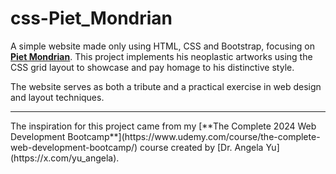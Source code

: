 # css-Piet_Mondrian

A simple website made only using HTML, CSS and Bootstrap, focusing on [**Piet Mondrian**](https://en.wikipedia.org/wiki/Piet_Mondrian). 
This project implements his neoplastic artworks using the CSS grid layout to showcase and pay homage to his distinctive style. 

The website serves as both a tribute and a practical exercise in web design and layout techniques.

<hr>
The inspiration for this project came from my [**The Complete 2024 Web Development Bootcamp**](https://www.udemy.com/course/the-complete-web-development-bootcamp/) course created by [Dr. Angela Yu](https://x.com/yu_angela).